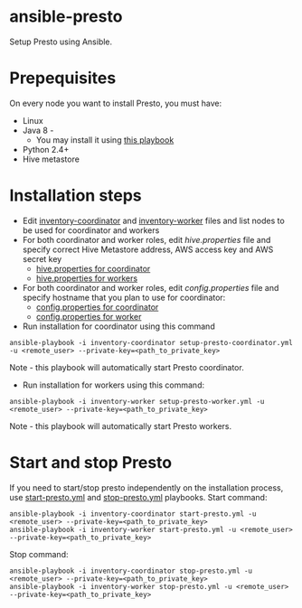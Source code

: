 # ansible-presto

Setup Presto using Ansible.

# Prepequisites
On every node you want to install Presto, you must have:
* Linux
* Java 8 - 
  * You may install it using [this playbook](https://gist.github.com/elisska/7730c1252088217a19eb6a0cd190f1e3)
* Python 2.4+
* Hive metastore

# Installation steps
* Edit [inventory-coordinator](inventory-coordinator) and [inventory-worker](inventory-worker) files and list nodes to be used for coordinator and workers
* For both coordinator and worker roles, edit *hive.properties* file and specify correct Hive Metastore address, AWS access key and AWS secret key
  * [hive.properties for coordinator](roles/install-presto-coordinator/files/hive.properties.coordinator)
  * [hive.properties for workers](roles/install-presto-worker/files/hive.properties.worker)
* For both coordinator and worker roles, edit *config.properties* file and specify hostname that you plan to use for coordinator:
  * [config.properties for coordinator](roles/install-presto-coordinator/files/config.properties.coordinator)
  * [config.properties for worker](roles/install-presto-worker/files/config.properties.worker)
* Run installation for coordinator using this command
```
ansible-playbook -i inventory-coordinator setup-presto-coordinator.yml -u <remote_user> --private-key=<path_to_private_key>
```
Note - this playbook will automatically start Presto coordinator.
* Run installation for workers using this command:
```
ansible-playbook -i inventory-worker setup-presto-worker.yml -u <remote_user> --private-key=<path_to_private_key>
```
Note - this playbook will automatically start Presto workers.

# Start and stop Presto
If you need to start/stop presto independently on the installation process, use [start-presto.yml](start-presto.yml) and [stop-presto.yml](stop-presto.yml) playbooks.
Start command:
```
ansible-playbook -i inventory-coordinator start-presto.yml -u <remote_user> --private-key=<path_to_private_key>
ansible-playbook -i inventory-worker start-presto.yml -u <remote_user> --private-key=<path_to_private_key>
```
Stop command:
```
ansible-playbook -i inventory-coordinator stop-presto.yml -u <remote_user> --private-key=<path_to_private_key>
ansible-playbook -i inventory-worker stop-presto.yml -u <remote_user> --private-key=<path_to_private_key>
```

